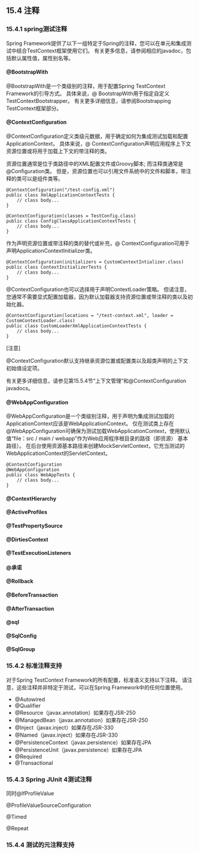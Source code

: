 ## 15.4 注释

### 15.4.1 spring测试注释

Spring Framework提供了以下一组特定于Spring的注释，您可以在单元和集成测试中结合TestContext框架使用它们。 有关更多信息，请参阅相应的javadoc，包括默认属性值，属性别名等。

#### @BootstrapWith

@BootstrapWith是一个类级别的注释，用于配置Spring TestContext Framework的引导方式。 具体来说，@ BootstrapWith用于指定自定义TestContextBootstrapper。 有关更多详细信息，请参阅Bootstrapping TestContext框架部分。

#### @ContextConfiguration

@ContextConfiguration定义类级元数据，用于确定如何为集成测试加载和配置ApplicationContext。 具体来说，@ ContextConfiguration声明应用程序上下文资源位置或将用于加载上下文的带注释的类。

资源位置通常是位于类路径中的XML配置文件或Groovy脚本; 而注释类通常是@Configuration类。 但是，资源位置也可以引用文件系统中的文件和脚本，带注释的类可以是组件类等。

```
@ContextConfiguration("/test-config.xml")
public class XmlApplicationContextTests {
    // class body...
}
```

```
@ContextConfiguration(classes = TestConfig.class)
public class ConfigClassApplicationContextTests {
    // class body...
}
```

作为声明资源位置或带注释的类的替代或补充，@ ContextConfiguration可用于声明ApplicationContextInitializer类。

```
@ContextConfiguration(initializers = CustomContextIntializer.class)
public class ContextInitializerTests {
    // class body...
}
```

@ContextConfiguration也可以选择用于声明ContextLoader策略。 但请注意，您通常不需要显式配置加载器，因为默认加载器支持资源位置或带注释的类以及初始化器。

```
@ContextConfiguration(locations = "/test-context.xml", loader = CustomContextLoader.class)
public class CustomLoaderXmlApplicationContextTests {
    // class body...
}
```

\[注意\]

@ContextConfiguration默认支持继承资源位置或配置类以及超类声明的上下文初始值设定项。

有关更多详细信息，请参见第15.5.4节“上下文管理”和@ContextConfiguration javadocs。

#### @WebAppConfiguration

@WebAppConfiguration是一个类级别注释，用于声明为集成测试加载的ApplicationContext应该是WebApplicationContext。 仅在测试类上存在@WebAppConfiguration可确保为测试加载WebApplicationContext，使用默认值“file：src / main / webapp”作为Web应用程序根目录的路径（即资源） 基本路径）。 在后台使用资源基本路径来创建MockServletContext，它充当测试的WebApplicationContext的ServletContext。

```
@ContextConfiguration
@WebAppConfiguration
public class WebAppTests {
    // class body...
}
```

#### @ContextHierarchy

#### @ActiveProfiles

#### @TestPropertySource

#### @DirtiesContext

#### @TestExecutionListeners

#### @承诺

#### @Rollback

#### @BeforeTransaction

#### @AfterTransaction

#### @sql

#### @SqlConfig

#### @SqlGroup

### 15.4.2 标准注释支持

对于Spring TestContext Framework的所有配置，标准语义支持以下注释。 请注意，这些注释并非特定于测试，可以在Spring Framework中的任何位置使用。

* @Autowired
* @Qualifier
* @Resource（javax.annotation）如果存在JSR-250
* @ManagedBean（javax.annotation）如果存在JSR-250
* @Inject（javax.inject）如果存在JSR-330
* @Named（javax.inject）如果存在JSR-330
* @PersistenceContext（javax.persistence）如果存在JPA
* @PersistenceUnit（javax.persistence）如果存在JPA
* @Required
* @Transactional

### 15.4.3  Spring JUnit 4测试注释

同时@IfProfileValue

@ProfileValueSourceConfiguration

@Timed

@Repeat

### 15.4.4 测试的元注释支持





